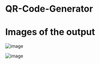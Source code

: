 # QR-Code-Generator

# Images of the output
![image](https://github.com/Riya401/QR-Code-Generator/assets/136703622/af2162b6-e006-4a33-b831-c237d21b75a5)

![image](https://github.com/Riya401/QR-Code-Generator/assets/136703622/bfda94cb-52e2-45a5-82c7-0e75e7d17503)

